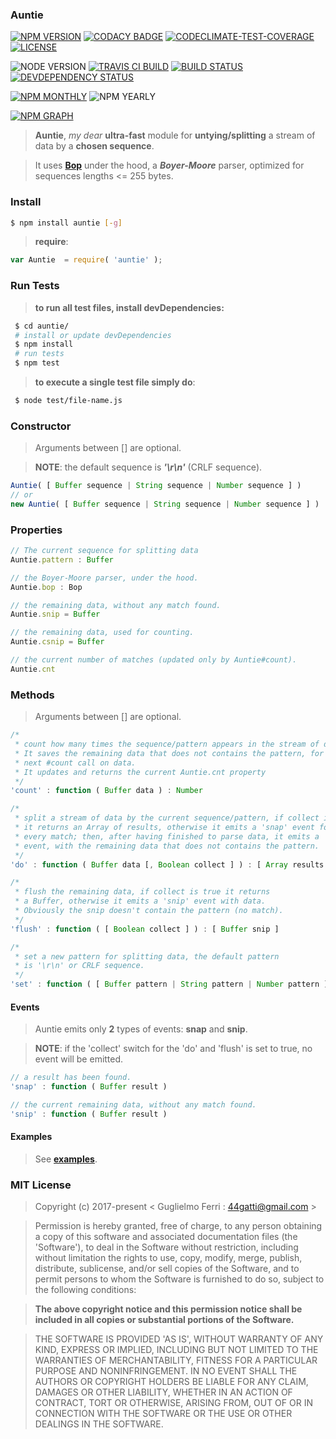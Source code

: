 ### Auntie

[![NPM VERSION](http://img.shields.io/npm/v/auntie.svg?style=flat)](https://www.npmjs.org/package/auntie)
[![CODACY BADGE](https://img.shields.io/codacy/b18ed7d95b0a4707a0ff7b88b30d3def.svg?style=flat)](https://www.codacy.com/public/44gatti/auntie)
[![CODECLIMATE-TEST-COVERAGE](https://img.shields.io/codeclimate/coverage/github/rootslab/auntie.svg?style=flat)](https://codeclimate.com/github/rootslab/auntie)
[![LICENSE](http://img.shields.io/badge/license-MIT-blue.svg?style=flat)](https://github.com/rootslab/auntie#mit-license)

![NODE VERSION](https://img.shields.io/node/v/auntie.svg)
[![TRAVIS CI BUILD](http://img.shields.io/travis/rootslab/auntie.svg?style=flat)](http://travis-ci.org/rootslab/auntie)
[![BUILD STATUS](http://img.shields.io/david/rootslab/auntie.svg?style=flat)](https://david-dm.org/rootslab/auntie)
[![DEVDEPENDENCY STATUS](http://img.shields.io/david/dev/rootslab/auntie.svg?style=flat)](https://david-dm.org/rootslab/auntie#info=devDependencies)

[![NPM MONTHLY](http://img.shields.io/npm/dm/auntie.svg?style=flat)](http://npm-stat.com/charts.html?package=auntie)
![NPM YEARLY](https://img.shields.io/npm/dy/auntie.svg)

[![NPM GRAPH](https://nodei.co/npm/auntie.png?downloads=true&downloadRank=true&stars=true)](https://nodei.co/npm/auntie/)

> __Auntie__, _my dear_ __ultra-fast__ module for __untying/splitting__ a stream of data by a __chosen sequence__.

> It uses __[Bop](https://github.com/rootslab/bop)__ under the hood, a **_Boyer-Moore_** parser,
> optimized for sequences lengths <= 255 bytes.


### Install

```bash
$ npm install auntie [-g]
```

> __require__:

```javascript
var Auntie  = require( 'auntie' );
```
### Run Tests

> __to run all test files, install devDependencies:__

```bash
 $ cd auntie/
 # install or update devDependencies
 $ npm install 
 # run tests
 $ npm test
```

> __to execute a single test file simply do__:

```bash
 $ node test/file-name.js
```


### Constructor

> Arguments between [] are optional.

> __NOTE__: the default sequence is **_'\r\n'_** (CRLF sequence).

```javascript
Auntie( [ Buffer sequence | String sequence | Number sequence ] )
// or
new Auntie( [ Buffer sequence | String sequence | Number sequence ] )
```

### Properties

```javascript
// The current sequence for splitting data
Auntie.pattern : Buffer

// the Boyer-Moore parser, under the hood.
Auntie.bop : Bop

// the remaining data, without any match found.
Auntie.snip = Buffer

// the remaining data, used for counting.
Auntie.csnip = Buffer

// the current number of matches (updated only by Auntie#count).
Auntie.cnt
```

### Methods

> Arguments between [] are optional.

```javascript
/*
 * count how many times the sequence/pattern appears in the stream of data. 
 * It saves the remaining data that does not contains the pattern, for the
 * next #count call on data.
 * It updates and returns the current Auntie.cnt property
 */
'count' : function ( Buffer data ) : Number

/*
 * split a stream of data by the current sequence/pattern, if collect is true,
 * it returns an Array of results, otherwise it emits a 'snap' event for
 * every match; then, after having finished to parse data, it emits a 'snip'
 * event, with the remaining data that does not contains the pattern.
 */
'do' : function ( Buffer data [, Boolean collect ] ) : [ Array results ]

/*
 * flush the remaining data, if collect is true it returns
 * a Buffer, otherwise it emits a 'snip' event with data.
 * Obviously the snip doesn't contain the pattern (no match).
 */
'flush' : function ( [ Boolean collect ] ) : [ Buffer snip ]

/*
 * set a new pattern for splitting data, the default pattern
 * is '\r\n' or CRLF sequence.
 */
'set' : function ( [ Buffer pattern | String pattern | Number pattern ] ) : Auntie

```


#### Events

> Auntie emits only __2__ types of events: __snap__ and __snip__.

> __NOTE__: if the 'collect' switch for the 'do' and 'flush'
> is set to true, no event will be emitted.

```javascript
// a result has been found.
'snap' : function ( Buffer result )

// the current remaining data, without any match found.
'snip' : function ( Buffer result )
```

#### Examples

> See __[examples](example/)__.

### MIT License

> Copyright (c) 2017-present &lt; Guglielmo Ferri : 44gatti@gmail.com &gt;

> Permission is hereby granted, free of charge, to any person obtaining
> a copy of this software and associated documentation files (the
> 'Software'), to deal in the Software without restriction, including
> without limitation the rights to use, copy, modify, merge, publish,
> distribute, sublicense, and/or sell copies of the Software, and to
> permit persons to whom the Software is furnished to do so, subject to
> the following conditions:

> __The above copyright notice and this permission notice shall be
> included in all copies or substantial portions of the Software.__

> THE SOFTWARE IS PROVIDED 'AS IS', WITHOUT WARRANTY OF ANY KIND,
> EXPRESS OR IMPLIED, INCLUDING BUT NOT LIMITED TO THE WARRANTIES OF
> MERCHANTABILITY, FITNESS FOR A PARTICULAR PURPOSE AND NONINFRINGEMENT.
> IN NO EVENT SHALL THE AUTHORS OR COPYRIGHT HOLDERS BE LIABLE FOR ANY
> CLAIM, DAMAGES OR OTHER LIABILITY, WHETHER IN AN ACTION OF CONTRACT,
> TORT OR OTHERWISE, ARISING FROM, OUT OF OR IN CONNECTION WITH THE
> SOFTWARE OR THE USE OR OTHER DEALINGS IN THE SOFTWARE.
